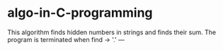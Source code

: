 # algo-in-C-programming
This algorithm finds hidden numbers in strings and finds their sum. The program is terminated when find -> '.' — 
